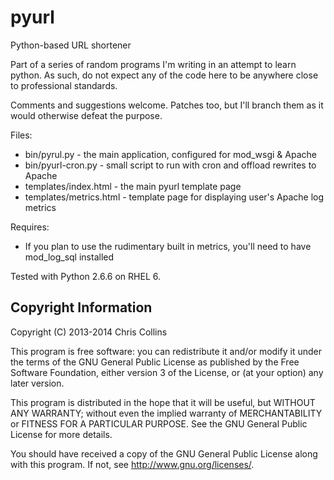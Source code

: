 pyurl
=====

Python-based URL shortener

Part of a series of random programs I'm writing in an attempt to learn python. As such,
do not expect any of the code here to be anywhere close to professional standards.

Comments and suggestions welcome. Patches too, but I'll branch them as it would otherwise defeat the purpose.

Files: 
* bin/pyrul.py - the main application, configured for mod_wsgi & Apache
* bin/pyurl-cron.py - small script to run with cron and offload rewrites to Apache
* templates/index.html - the main pyurl template page
* templates/metrics.html - template page for displaying user's Apache log metrics

Requires:
* If you plan to use the rudimentary built in metrics, you'll need to have mod_log_sql installed

Tested with Python 2.6.6 on RHEL 6.

Copyright Information
---------------------
Copyright (C) 2013-2014 Chris Collins

This program is free software: you can redistribute it and/or modify it under the terms of the GNU General Public License as published by the Free Software Foundation, either version 3 of the License, or (at your option) any later version.

This program is distributed in the hope that it will be useful, but WITHOUT ANY WARRANTY; without even the implied warranty of MERCHANTABILITY or FITNESS FOR A PARTICULAR PURPOSE. See the GNU General Public License for more details.

You should have received a copy of the GNU General Public License along with this program. If not, see http://www.gnu.org/licenses/.
